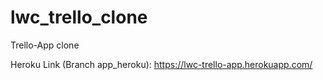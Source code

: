 # lwc_trello_clone

Trello-App clone

Heroku Link (Branch app_heroku):
https://lwc-trello-app.herokuapp.com/
